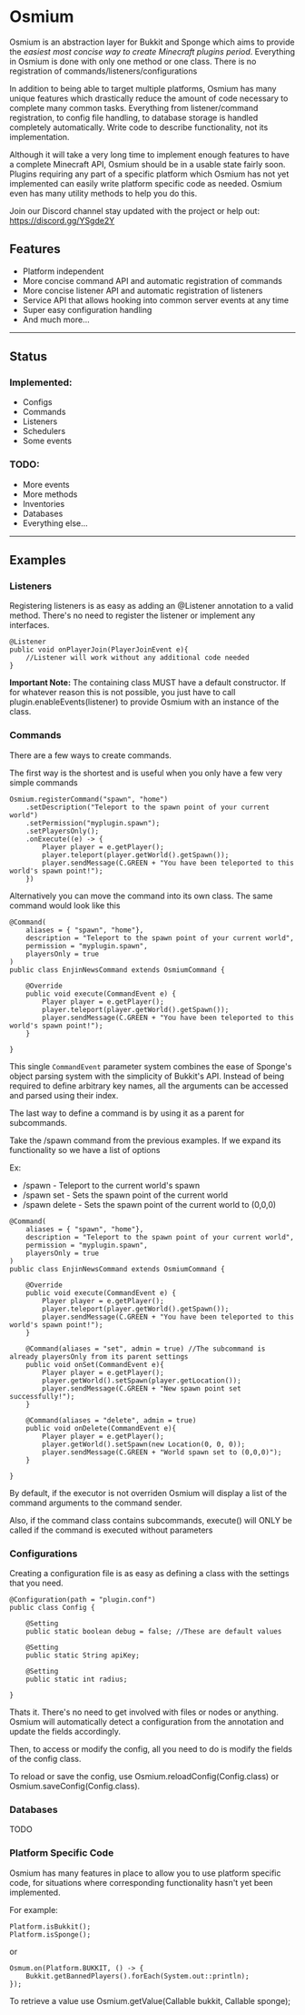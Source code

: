 # Osmium

Osmium is an abstraction layer for Bukkit and Sponge which aims to provide the *easiest most concise way to create Minecraft plugins period*. Everything in Osmium is done with only one method or one class. There is no registration of commands/listeners/configurations 

In addition to being able to target multiple platforms, Osmium has many unique features which drastically reduce the amount of code necessary to complete many common tasks. Everything from listener/command registration, to config file handling, to database storage is handled completely automatically. Write code to describe functionality, not its implementation.

Although it will take a very long time to implement enough features to have a complete Minecraft API, Osmium should be in a usable state fairly soon. Plugins requiring any part of a specific platform which Osmium has not yet implemented can easily write platform specific code as needed. Osmium even has many utility methods to help you do this.


Join our Discord channel stay updated with the project or help out: https://discord.gg/YSgde2Y 

## Features

 * Platform independent
 * More concise command API and automatic registration of commands
 * More concise listener API and automatic registration of listeners
 * Service API that allows hooking into common server events at any time
 * Super easy configuration handling
 * And much more...
 
<hr>
 
## Status

### Implemented:

* Configs
* Commands
* Listeners
* Schedulers
* Some events

### TODO:
* More events
* More methods
* Inventories
* Databases
* Everything else...
 
<hr>

## Examples


### Listeners


Registering listeners is as easy as adding an @Listener annotation to a valid method. There's no need to register the listener or implement any interfaces.

```
@Listener
public void onPlayerJoin(PlayerJoinEvent e){
	//Listener will work without any additional code needed
}
```
**Important Note:** The containing class MUST have a default constructor. If for whatever reason this is not possible, you just have to call plugin.enableEvents(listener) to provide Osmium with an instance of the class.

### Commands

There are a few ways to create commands.

The first way is the shortest and is useful when you only have a few very simple commands

```
Osmium.registerCommand("spawn", "home")
	.setDescription("Teleport to the spawn point of your current world")
	.setPermission("myplugin.spawn");
	.setPlayersOnly();
	.onExecute((e) -> {
		Player player = e.getPlayer();
		player.teleport(player.getWorld().getSpawn());
		player.sendMessage(C.GREEN + "You have been teleported to this world's spawn point!");
	})
```

Alternatively you can move the command into its own class. The same command would look like this

```
@Command(
	aliases = { "spawn", "home"},
	description = "Teleport to the spawn point of your current world",
	permission = "myplugin.spawn",
	playersOnly = true
)
public class EnjinNewsCommand extends OsmiumCommand {

	@Override
	public void execute(CommandEvent e) {
		Player player = e.getPlayer();
		player.teleport(player.getWorld().getSpawn());
		player.sendMessage(C.GREEN + "You have been teleported to this world's spawn point!");
	}

}
```

This single `CommandEvent` parameter system combines the ease of Sponge's object parsing system with the simplicity of Bukkit's API. Instead of being required to define arbitrary key names, all the arguments can be accessed and parsed using their index.

The last way to define a command is by using it as a parent for subcommands.

Take the /spawn command from the previous examples. If we expand its functionality so we have a list of options

Ex:
- /spawn - Teleport to the current world's spawn
- /spawn set - Sets the spawn point of the current world
- /spawn delete - Sets the spawn point of the current world to (0,0,0)

```
@Command(
	aliases = { "spawn", "home"},
	description = "Teleport to the spawn point of your current world",
	permission = "myplugin.spawn",
	playersOnly = true
)
public class EnjinNewsCommand extends OsmiumCommand {

	@Override
	public void execute(CommandEvent e) {
		Player player = e.getPlayer();
		player.teleport(player.getWorld().getSpawn());
		player.sendMessage(C.GREEN + "You have been teleported to this world's spawn point!");
	}
	
	@Command(aliases = "set", admin = true) //The subcommand is already playersOnly from its parent settings
	public void onSet(CommandEvent e){
		Player player = e.getPlayer();
		player.getWorld().setSpawn(player.getLocation());
		player.sendMessage(C.GREEN + "New spawn point set successfully!");
	}
	
	@Command(aliases = "delete", admin = true)
	public void onDelete(CommandEvent e){
		Player player = e.getPlayer();
		player.getWorld().setSpawn(new Location(0, 0, 0));
		player.sendMessage(C.GREEN + "World spawn set to (0,0,0)");
	}

}
```

By default, if the executor is not overriden Osmium will display a list of the command arguments to the command sender.

Also, if the command class contains subcommands, execute() will ONLY be called if the command is executed without parameters

### Configurations

Creating a configuration file is as easy as defining a class with the settings that you need. 

```
@Configuration(path = "plugin.conf")
public class Config {

	@Setting
	public static boolean debug = false; //These are default values

	@Setting
	public static String apiKey;

	@Setting
	public static int radius;

}
```

Thats it. There's no need to get involved with files or nodes or anything. Osmium will automatically detect a configuration from the annotation and update the fields accordingly.

Then, to access or modify the config, all you need to do is modify the fields of the config class.

To reload or save the config, use Osmium.reloadConfig(Config.class) or Osmium.saveConfig(Config.class).

### Databases

TODO

### Platform Specific Code

Osmium has many features in place to allow you to use platform specific code, for situations where corresponding functionality hasn't yet been implemented.

For example:

```
Platform.isBukkit();
Platform.isSponge();
```

or

```
Osmum.on(Platform.BUKKIT, () -> {
	Bukkit.getBannedPlayers().forEach(System.out::println);
});
```

To retrieve a value use Osmium.getValue(Callable bukkit, Callable sponge);